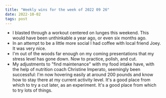 ```yaml
---
title: "Weekly wins for the week of 2022 09 26"
date: 2022-10-02
tags: post
---
```


- I blasted through a workout centered on lunges this weekend. This would have been unthinkable a year ago, or even six months ago.
- In an attempt to be a little more social I had coffee with local friend Joey. It was very nice.
- I'm out of the woods far enough on my coming presentations that my stress level has gone down. Now to practice, polish, and cut.
- My adjustments to "find maintenance" with my food intake have, with the help of nutrition coach Christine Imperato, seemingly been successful: I'm now hovering easily at around 200 pounds and know how to stay there at my current activity level. It's a good place from which to try a cut later, as an experiment. It's a good place from which to try lots of things.
